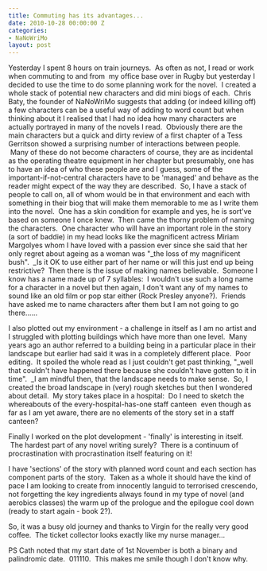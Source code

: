 ```yaml
---
title: Commuting has its advantages...
date: 2010-10-28 00:00:00 Z
categories:
- NaNoWriMo
layout: post
---
```


Yesterday I spent 8 hours on train journeys.  As often as not, I read or work when commuting to and from  my office base over in Rugby but yesterday I decided to use the time to do some planning work for the novel.  I created a whole stack of potential new characters and did mini biogs of each.  Chris Baty, the founder of NaNoWriMo suggests that adding (or indeed killing off) a few characters can be a useful way of adding to word count but when thinking about it I realised that I had no idea how many characters are actually portrayed in many of the novels I read.  Obviously there are the main characters but a quick and dirty review of a first chapter of a Tess Gerritson showed a surprising number of interactions between people.  Many of these do not become characters of course, they are as incidental as the operating theatre equipment in her chapter but presumably, one has to have an idea of who these people are and I guess, some of the important-if-not-central characters have to be 'managed' and behave as the reader might expect of the way they are described.  So, I have a stack of people to call on, all of whom would be in that environment and each with something in their biog that will make them memorable to me as I write them into the novel.  One has a skin condition for example and yes, he is sort've based on someone I once knew.  Then came the thorny problem of naming the characters.  One character who will have an important role in the story (a sort of baddie) in my head looks like the magnificent actress Miriam Margolyes whom I have loved with a passion ever since she said that her only regret about ageing as a woman was "_the loss of my magnificent bush".  _Is it OK to use either part of her name or will this just end up being restrictive?  Then there is the issue of making names believable.  Someone I know has a name made up of 7 syllables:  I wouldn't use such a long name for a character in a novel but then again, I don't want any of my names to sound like an old film or pop star either (Rock Presley anyone?).  Friends have asked me to name characters after them but I am not going to go there......

I also plotted out my environment - a challenge in itself as I am no artist and I struggled with plotting buildings which have more than one level.  Many years ago an author referred to a building being in a particular place in their landscape but earlier had said it was in a completely different place.  Poor editing.  It spoiled the whole read as I just couldn't get past thinking, "_well that couldn't have happened there because she couldn't have gotten to it in time".  _I am mindful then, that the landscape needs to make sense.  So, I created the broad landscape in (very) rough sketches but then I wondered about detail.  My story takes place in a hospital:  Do I need to sketch the whereabouts of the every-hospital-has-one staff canteen  even though as far as I am yet aware, there are no elements of the story set in a staff canteen?

Finally I worked on the plot development - 'finally' is interesting in itself.  The hardest part of any novel writing surely?  There is a continuum of procrastination with procrastination itself featuring on it!

I have 'sections' of the story with planned word count and each section has component parts of the story.  Taken as a whole it should have the kind of pace I am looking to create from innocently languid to terrorised crescendo, not forgetting the key ingredients always found in my type of novel (and aerobics classes) the warm up of the prologue and the epilogue cool down (ready to start again - book 2?).

So, it was a busy old journey and thanks to Virgin for the really very good coffee.  The ticket collector looks exactly like my nurse manager...

PS Cath noted that my start date of 1st November is both a binary and palindromic date.  011110\.  This makes me smile though I don't know why.

